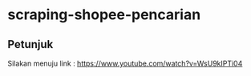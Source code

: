 # scraping-shopee-pencarian
## Petunjuk
Silakan menuju link : https://www.youtube.com/watch?v=WsU9kIPTi04
